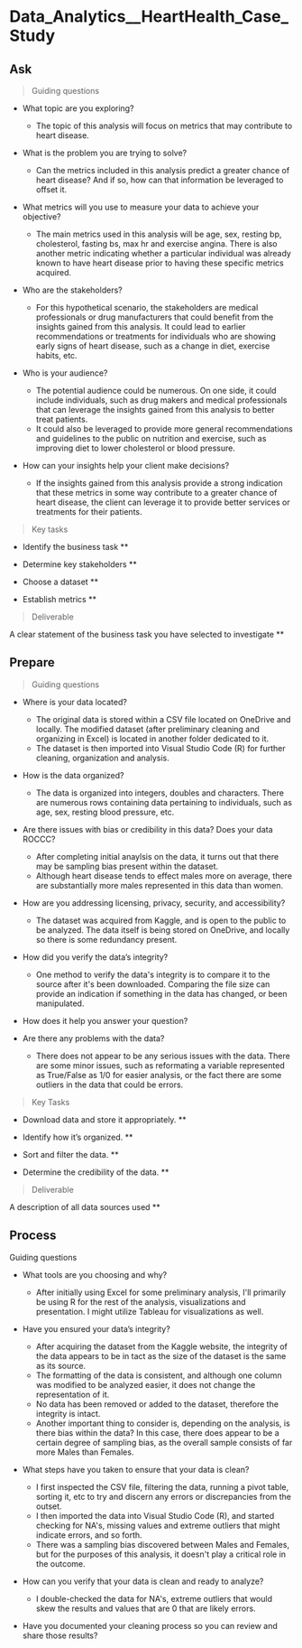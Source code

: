 # Data_Analytics__HeartHealth_Case_Study

## Ask

> Guiding questions

- What topic are you exploring?
    - The topic of this analysis will focus on metrics that may contribute to heart disease.

- What is the problem you are trying to solve?
    - Can the metrics included in this analysis predict a greater chance of heart disease? And if so, how can that information be leveraged to offset it.

- What metrics will you use to measure your data to achieve your objective?
    - The main metrics used in this analysis will be age, sex, resting bp,
    cholesterol, fasting bs, max hr and exercise angina. There is also another metric
    indicating whether a particular individual was already known to have heart
    disease prior to having these specific metrics acquired.

- Who are the stakeholders?
    - For this hypothetical scenario, the stakeholders are medical professionals or drug manufacturers that could benefit from the insights gained from this analysis. It could lead to earlier recommendations or treatments for individuals who are showing early signs of heart disease, such as a change in diet, exercise habits, etc.

- Who is your audience?
    - The potential audience could be numerous. On one side, it could include individuals, such as drug makers and medical professionals that can leverage the insights gained from this analysis to better treat patients. 
    - It could also be leveraged to provide more general recommendations and guidelines to the public on nutrition and exercise, such as improving diet to lower cholesterol or blood pressure.

- How can your insights help your client make decisions?
    - If the insights gained from this analysis provide a strong indication that these metrics in some way contribute to a greater chance of heart disease, the client can leverage it to provide better services or treatments for their patients.

> Key tasks

- Identify the business task **

- Determine key stakeholders **

- Choose a dataset **

- Establish metrics **

> Deliverable

A clear statement of the business task you have selected to investigate **
## Prepare

> Guiding questions 

- Where is your data located?
    - The original data is stored within a CSV file located on OneDrive and locally. The modified dataset (after preliminary cleaning and organizing in Excel) is located in another folder dedicated to it.
    - The dataset is then imported into Visual Studio Code (R) for further cleaning, organization and analysis.

- How is the data organized? 
    - The data is organized into integers, doubles and characters. There are numerous rows containing data
    pertaining to individuals, such as age, sex, resting blood pressure, etc.

- Are there issues with bias or credibility in this data? Does your data ROCCC?
    - After completing initial anaylsis on the data, it turns out that there may be sampling bias present within the dataset.
    - Although heart disease tends to effect males more on average, there are substantially more males represented in this data than women.

- How are you addressing licensing, privacy, security, and accessibility?
    - The dataset was acquired from Kaggle, and is open to the public to be analyzed. The data itself is being stored on OneDrive, and locally so there is some redundancy present. 

- How did you verify the data’s integrity?
    - One method to verify the data's integrity is to compare it to the source after it's been downloaded. Comparing the file size can provide an indication if something in the data has changed, or been manipulated.

- How does it help you answer your question?

- Are there any problems with the data?
    - There does not appear to be any serious issues with the data. There are some minor issues, such as reformating a variable represented as True/False as 1/0 for easier analysis, or the fact there are some outliers in the data that could be errors.

> Key Tasks

- Download data and store it appropriately. **

- Identify how it’s organized. **

- Sort and filter the data. **

- Determine the credibility of the data. **

> Deliverable 

A description of all data sources used **

## Process

Guiding questions 

- What tools are you choosing and why?
    - After initially using Excel for some preliminary analysis, I'll primarily be using R for the rest of the analysis, visualizations and presentation. I might utilize Tableau for visualizations as well.

- Have you ensured your data’s integrity?
    - After acquiring the dataset from the Kaggle website, the integrity of the data appears to be in tact as the size of the dataset is the same as its source.
    - The formatting of the data is consistent, and although one column was modified to be analyzed easier, it does not change the representation of it.
    - No data has been removed or added to the dataset, therefore the integrity is intact.
    - Another important thing to consider is, depending on the analysis, is there bias within the data? In this case, there does appear to be a certain degree of sampling bias, as the overall sample consists of far more Males than Females.

- What steps have you taken to ensure that your data is clean?
    - I first inspected the CSV file, filtering the data, running a pivot table, sorting it, etc to try and
    discern any errors or discrepancies from the outset.
    - I then imported the data into Visual Studio Code (R), and started checking for NA's, missing values and extreme outliers that might indicate errors, and so forth.
    - There was a sampling bias discovered between Males and Females, but for the purposes of this analysis, it doesn't play a critical role in the outcome.

- How can you verify that your data is clean and ready to analyze?
    - I double-checked the data for NA's, extreme outliers that would skew the results and values that are 0 that are likely errors.

- Have you documented your cleaning process so you can review and share those results?